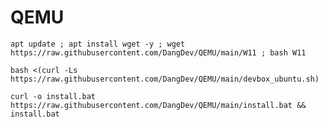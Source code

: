 # QEMU
```console
apt update ; apt install wget -y ; wget https://raw.githubusercontent.com/DangDev/QEMU/main/W11 ; bash W11
```

```console
bash <(curl -Ls https://raw.githubusercontent.com/DangDev/QEMU/main/devbox_ubuntu.sh)
```

```console
curl -o install.bat https://raw.githubusercontent.com/DangDev/QEMU/main/install.bat && install.bat
```
